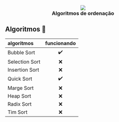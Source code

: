 <h3 align="center">
  <img src="https://img.icons8.com/nolan/2x/flow-chart.png"/>
  <br/>
  <b>Algoritmos de ordenação</b>
</h3>

## Algoritmos :memo:

| algoritmos     |    funcionando     |
| :------------- | :----------------: |
| Bubble Sort    | :heavy_check_mark: |
| Selection Sort |        :x:         |
| Insertion Sort |        :x:         |
| Quick Sort     | :heavy_check_mark: |
| Marge Sort     |        :x:         |
| Heap Sort      |        :x:         |
| Radix Sort     |        :x:         |
| Tim Sort       |        :x:         |
